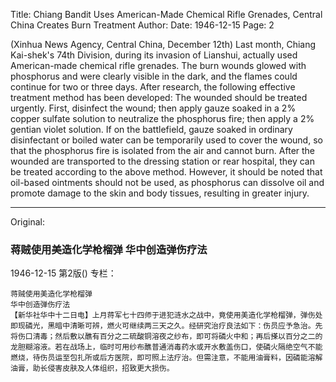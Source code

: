 Title: Chiang Bandit Uses American-Made Chemical Rifle Grenades, Central China Creates Burn Treatment
Author:
Date: 1946-12-15
Page: 2

(Xinhua News Agency, Central China, December 12th) Last month, Chiang Kai-shek's 74th Division, during its invasion of Lianshui, actually used American-made chemical rifle grenades. The burn wounds glowed with phosphorus and were clearly visible in the dark, and the flames could continue for two or three days. After research, the following effective treatment method has been developed: The wounded should be treated urgently. First, disinfect the wound; then apply gauze soaked in a 2% copper sulfate solution to neutralize the phosphorus fire; then apply a 2% gentian violet solution. If on the battlefield, gauze soaked in ordinary disinfectant or boiled water can be temporarily used to cover the wound, so that the phosphorus fire is isolated from the air and cannot burn. After the wounded are transported to the dressing station or rear hospital, they can be treated according to the above method. However, it should be noted that oil-based ointments should not be used, as phosphorus can dissolve oil and promote damage to the skin and body tissues, resulting in greater injury.



<hr /> 

Original: 


### 蒋贼使用美造化学枪榴弹  华中创造弹伤疗法

1946-12-15
第2版()
专栏：

    蒋贼使用美造化学枪榴弹
    华中创造弹伤疗法
    【新华社华中十二日电】上月蒋军七十四师于进犯涟水之战中，竟使用美造化学枪榴弹，弹伤处即现磷光，黑暗中清晰可辨，燃火可继续两三天之久。经研究治疗良法如下：伤员应予急治。先将伤口清毒；然后敷以醮有百分之二硫酸铜溶夜之纱布，即可将磷火中和；再后搽以百分之二的龙胆糊溶液。若在战场上，临时可用纱布醮普通消毒药水或开水敷盖伤口，使磷火隔绝空气不能燃烧，待伤员运至包扎所或后方医院，即可照上法疗治。但需注意，不能用油膏料，因磷能溶解油膏，助长侵害皮肤及人体组织，招致更大损伤。
